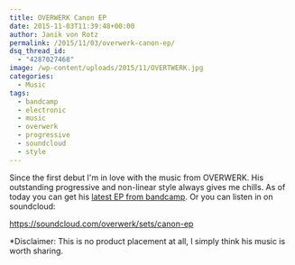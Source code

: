 ```yaml
---
title: OVERWERK Canon EP
date: 2015-11-03T11:39:48+00:00
author: Janik von Rotz
permalink: /2015/11/03/overwerk-canon-ep/
dsq_thread_id:
  - "4287027468"
image: /wp-content/uploads/2015/11/OVERTWERK.jpg
categories:
  - Music
tags:
  - bandcamp
  - electronic
  - music
  - overwerk
  - progressive
  - soundcloud
  - style
---
```

Since the first debut I'm in love with the music from OVERWERK.
His outstanding progressive and non-linear style always gives me chills.
As of today you can get his [latest EP from bandcamp](http://overwerk.bandcamp.com/album/canon). Or you can listen in on soundcloud:

https://soundcloud.com/overwerk/sets/canon-ep

*Disclaimer: This is no product placement at all, I simply think his music is worth sharing.